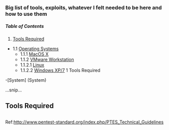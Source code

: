 ### Big list of tools, exploits, whatever I felt needed to be here and how to use them

##### Table of Contents  

 1. [Tools Required](#Tools_Required)
  - 1.1 [Operating Systems](#Operating_Systems)
    * 1.1.1 [MacOS X](#MacOS_X)
    * 1.1.2 [VMware Workstation](#VMware_Workstation)
     + 1.1.2.1 [Linux](#Linux)
     + 1.1.2.2 [Windows XP/7](#Windows_XP/7)
    1 Tools Required
 
-[System] (System)  

...snip...    
## Tools Required
<a name="Tools_Required"></a>
---

Ref:http://www.pentest-standard.org/index.php/PTES_Technical_Guidelines

